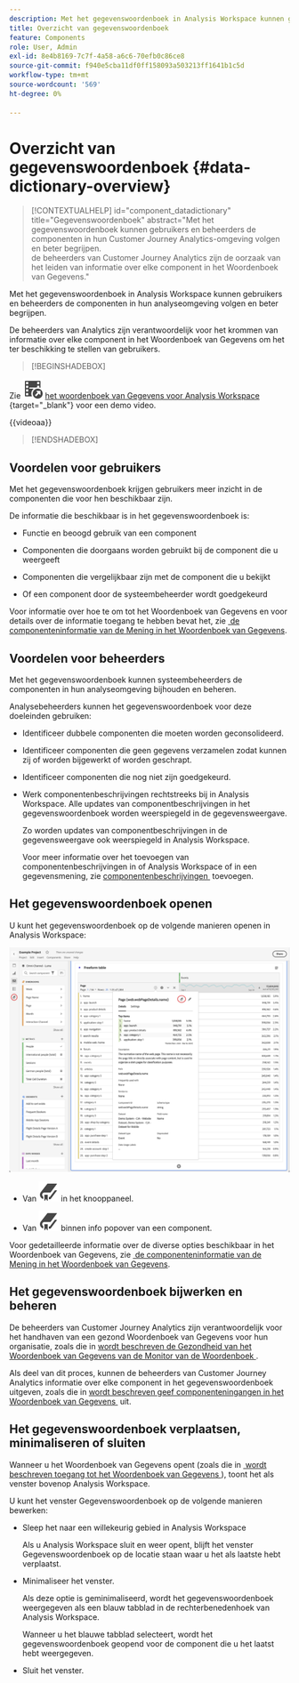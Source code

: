 ```yaml
---
description: Met het gegevenswoordenboek in Analysis Workspace kunnen gebruikers de verschillende componenten in Analysis Workspace catalogiseren en bijhouden, inclusief het beoogde gebruik, dat is goedgekeurd, duplicaten zijn enzovoort.
title: Overzicht van gegevenswoordenboek
feature: Components
role: User, Admin
exl-id: 8e4b8169-7c7f-4a58-a6c6-70efb0c86ce8
source-git-commit: f940e5cba11df0ff158093a503213ff1641b1c5d
workflow-type: tm+mt
source-wordcount: '569'
ht-degree: 0%

---
```


# Overzicht van gegevenswoordenboek {#data-dictionary-overview}

<!-- markdownlint-disable MD034 -->

>[!CONTEXTUALHELP]
>id="component_datadictionary"
>title="Gegevenswoordenboek"
>abstract="Met het gegevenswoordenboek kunnen gebruikers en beheerders de componenten in hun Customer Journey Analytics-omgeving volgen en beter begrijpen. <br/> de beheerders van Customer Journey Analytics zijn de oorzaak van het leiden van informatie over elke component in het Woordenboek van Gegevens."

<!-- markdownlint-enable MD034 -->


Met het gegevenswoordenboek in Analysis Workspace kunnen gebruikers en beheerders de componenten in hun analyseomgeving volgen en beter begrijpen.

De beheerders van Analytics zijn verantwoordelijk voor het krommen van informatie over elke component in het Woordenboek van Gegevens om het ter beschikking te stellen van gebruikers.


>[!BEGINSHADEBOX]

Zie ![&#x200B; VideoCheckedOut &#x200B;](/help/assets/icons/VideoCheckedOut.svg) [&#x200B; het woordenboek van Gegevens voor Analysis Workspace &#x200B;](https://video.tv.adobe.com/v/3418028/?quality=12&learn=on){target="_blank"} voor een demo video.

{{videoaa}}

>[!ENDSHADEBOX]



## Voordelen voor gebruikers

Met het gegevenswoordenboek krijgen gebruikers meer inzicht in de componenten die voor hen beschikbaar zijn.

De informatie die beschikbaar is in het gegevenswoordenboek is:

* Functie en beoogd gebruik van een component

* Componenten die doorgaans worden gebruikt bij de component die u weergeeft

* Componenten die vergelijkbaar zijn met de component die u bekijkt

* Of een component door de systeembeheerder wordt goedgekeurd

Voor informatie over hoe te om tot het Woordenboek van Gegevens en voor details over de informatie toegang te hebben bevat het, zie [&#x200B; de componenteninformatie van de Mening in het Woordenboek van Gegevens &#x200B;](/help/components/data-dictionary/view-data-dictionary.md).

## Voordelen voor beheerders

Met het gegevenswoordenboek kunnen systeembeheerders de componenten in hun analyseomgeving bijhouden en beheren.

Analysebeheerders kunnen het gegevenswoordenboek voor deze doeleinden gebruiken:

* Identificeer dubbele componenten die moeten worden geconsolideerd.

* Identificeer componenten die geen gegevens verzamelen zodat kunnen zij of worden bijgewerkt of worden geschrapt.

* Identificeer componenten die nog niet zijn goedgekeurd.

* Werk componentenbeschrijvingen rechtstreeks bij in Analysis Workspace. Alle updates van componentbeschrijvingen in het gegevenswoordenboek worden weerspiegeld in de gegevensweergave.

  Zo worden updates van componentbeschrijvingen in de gegevensweergave ook weerspiegeld in Analysis Workspace.

  Voor meer informatie over het toevoegen van componentenbeschrijvingen in of Analysis Workspace of in een gegevensmening, zie [&#x200B; componentenbeschrijvingen &#x200B;](/help/components/add-component-descriptions.md) toevoegen.

## Het gegevenswoordenboek openen

U kunt het gegevenswoordenboek op de volgende manieren openen in Analysis Workspace:

![&#x200B; pictogram van het Woordenboek van Gegevens in het linkerpaneel &#x200B;](assets/data-dictionary-access.png)

* Van ![&#x200B; Bladwijzer &#x200B;](/help/assets/icons/Bookmark.svg) in het knooppaneel.



* Van ![&#x200B; Bladwijzer &#x200B;](/help/assets/icons/Bookmark.svg) binnen info popover van een component.


Voor gedetailleerde informatie over de diverse opties beschikbaar in het Woordenboek van Gegevens, zie [&#x200B; de componenteninformatie van de Mening in het Woordenboek van Gegevens &#x200B;](/help/components/data-dictionary/view-data-dictionary.md).

## Het gegevenswoordenboek bijwerken en beheren

De beheerders van Customer Journey Analytics zijn verantwoordelijk voor het handhaven van een gezond Woordenboek van Gegevens voor hun organisatie, zoals die in [&#x200B; wordt beschreven de Gezondheid van het Woordenboek van Gegevens van de Monitor van de Woordenboek &#x200B;](/help/components/data-dictionary/monitor-data-dictionary-health.md).

Als deel van dit proces, kunnen de beheerders van Customer Journey Analytics informatie over elke component in het gegevenswoordenboek uitgeven, zoals die in [&#x200B; wordt beschreven geef componenteningangen in het Woordenboek van Gegevens &#x200B;](/help/components/data-dictionary/edit-entries-data-dictionary.md) uit.

## Het gegevenswoordenboek verplaatsen, minimaliseren of sluiten

Wanneer u het Woordenboek van Gegevens opent (zoals die in [&#x200B; wordt beschreven toegang tot het Woordenboek van Gegevens &#x200B;](#access-the-data-dictionary)), toont het als venster bovenop Analysis Workspace.

U kunt het venster Gegevenswoordenboek op de volgende manieren bewerken:

* Sleep het naar een willekeurig gebied in Analysis Workspace

  Als u Analysis Workspace sluit en weer opent, blijft het venster Gegevenswoordenboek op de locatie staan waar u het als laatste hebt verplaatst. <!--True?-->

* Minimaliseer het venster.

  Als deze optie is geminimaliseerd, wordt het gegevenswoordenboek weergegeven als een blauw tabblad in de rechterbenedenhoek van Analysis Workspace.

  Wanneer u het blauwe tabblad selecteert, wordt het gegevenswoordenboek geopend voor de component die u het laatst hebt weergegeven.

* Sluit het venster.
